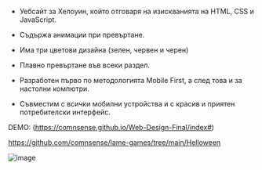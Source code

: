 - Уебсайт за Хелоуин, който отговаря на изискванията на HTML, CSS и JavaScript.

- Съдържа анимации при превъртане.

- Има три цветови дизайна (зелен, червен и черен)

- Плавно превъртане във всеки раздел.

- Разработен първо по методологията Mobile First, а след това и за настолни компютри.

- Съвместим с всички мобилни устройства и с красив и приятен потребителски интерфейс.



 
DEMO: (https://comnsense.github.io/Web-Design-Final/index#)

https://github.com/comnsense/lame-games/tree/main/Helloween

 
![image](https://github.com/comnsense/Web-Design-Final/assets/111774303/9363068f-3e67-40ea-9c6b-63e7a5bab3ae)
